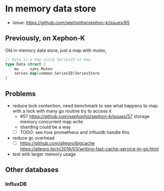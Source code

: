 # In memory data store

- issue: https://github.com/xephonhq/xephon-k/issues/65

## Previously, on Xephon-K

Old in memory data store, just a map with mutex,

````go
// Data is a map using SeriesID as key
type Data struct {
	mu     sync.Mutex
	series map[common.SeriesID]SeriesStore
}
````

## Problems

- reduce lock contention, need benchmark to see what happens to map with a lock with many go routine try to access it
  - #57 https://github.com/xephonhq/xephon-k/issues/57 storage memory concurrent map write
  - sharding could be a way
  - [ ] TODO: see how prometheus and influxdb handle this
- reduce gc overhead
  - [ ] https://github.com/allegro/bigcache https://allegro.tech/2016/03/writing-fast-cache-service-in-go.html
- test with larger memory usage


## Other databases

### InfluxDB